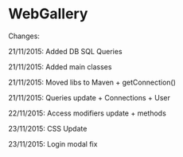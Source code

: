 # WebGallery

Changes:

21/11/2015: Added DB SQL Queries

21/11/2015: Added main classes

21/11/2015: Moved libs to Maven + getConnection()

21/11/2015: Queries update + Connections + User

22/11/2015: Access modifiers update + methods

23/11/2015: CSS Update

23/11/2015: Login modal fix
